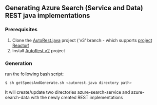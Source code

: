 ## Generating Azure Search (Service and Data) REST java implementations

### Prerequisites
1. Clone the [AutoRest.java](https://github.com/Azure/autorest.java/tree/v3) project ('v3' branch - which supports [project Reactor](https://projectreactor.io/))
2. Install [AutoRest v2](https://github.com/Azure/autorest/blob/master/README.md#installing-autorest) project

### Generation

run the following bash script:

```bash
$ sh getSpecsAndGenerate.sh <autorest.java directory path>
```

It will create/update two directories azure-search-service and azure-search-data with the newly created REST implementations